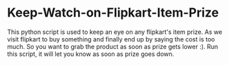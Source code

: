 # Keep-Watch-on-Flipkart-Item-Prize
This python script is used to keep an eye on any flipkart's item prize. As we visit flipkart to buy something and finally end up by saying the cost is too much. So you want to grab the product as soon as prize gets lower :). Run this script, it will let you know as soon as prize goes down.
